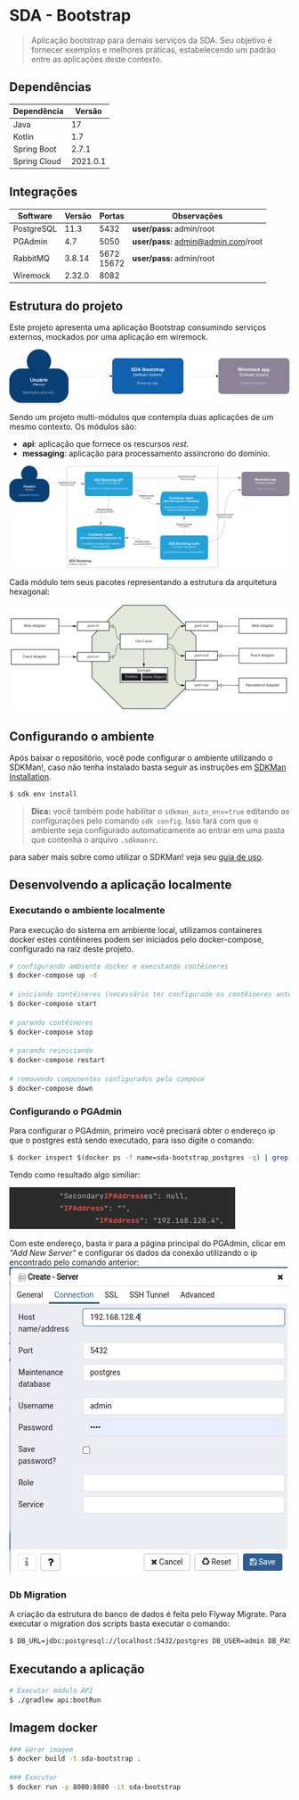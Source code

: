 # SDA - Bootstrap

> Aplicação bootstrap para demais serviços da SDA. Seu objetivo é fornecer
> exemplos e melhores práticas, estabelecendo um padrão entre as aplicações
> deste contexto.

## Dependências
| Dependência  | Versão   |
|--------------|----------|
| Java         | 17       |
| Kotlin       | 1.7      |
| Spring Boot  | 2.7.1    |
| Spring Cloud | 2021.0.1 |

## Integrações
| Software   | Versão | Portas         | Observações                         |
|------------|--------|----------------|-------------------------------------|
| PostgreSQL | 11.3   | 5432           | **user/pass:** admin/root           |
| PGAdmin    | 4.7    | 5050           | **user/pass:** admin@admin.com/root |
| RabbitMQ   | 3.8.14 | 5672<br/>15672 | **user/pass:** admin/root           |
| Wiremock   | 2.32.0 | 8082           |                                     |

## Estrutura do projeto

Este projeto apresenta uma aplicação Bootstrap consumindo serviços externos,
mockados por uma aplicação em wiremock.

![C4L1][6]

Sendo um projeto multi-módulos que contempla duas aplicações de um mesmo 
contexto. Os módulos são:
 - **api**: aplicação que fornece os rescursos *rest*. 
 - **messaging**: aplicação para processamento assíncrono do domínio.
 
![C4L2][7]

Cada módulo tem seus pacotes representando a estrutura da arquitetura hexagonal:  

![Arquitetura Hexagonal][5]

## Configurando o ambiente

Após baixar o repositório, você pode configurar o ambiente utilizando o SDKMan!,
caso não tenha instalado basta seguir as instruções em [SDKMan Installation][1].

``` bash
$ sdk env install
```

> **Dica:** você também pode habilitar o `sdkman_auto_env=true` editando as configurações
> pelo comando `sdk config`. Isso fará com que o ambiente seja configurado automaticamente
> ao entrar em uma pasta que contenha o arquivo `.sdkmanrc`.

para saber mais sobre como utilizar o SDKMan! veja seu [guia de uso][2].

## Desenvolvendo a aplicação localmente
### Executando o ambiente localmente

Para execução do sistema em ambiente local, utilizamos containeres docker
estes contêineres podem ser iniciados pelo docker-compose, configurado na 
raiz deste projeto.
``` bash
# configurando ambiente docker e executando contêineres
$ docker-compose up -d

# iniciando contêineres (necessário ter configurado os contêineres anteriormente)
$ docker-compose start

# parando contêineres
$ docker-compose stop

# parando reiniciando
$ docker-compose restart

# removendo componentes configurados pelo compose
$ docker-compose down
```

### Configurando o PGAdmin
Para configurar o PGAdmin, primeiro você precisará obter o endereço ip que 
o postgres está sendo executado, para isso digite o comando:
``` bash
$ docker inspect $(docker ps -f name=sda-bootstrap_postgres -q) | grep IPAddress
```
Tendo como resultado algo similiar:

![resultado][3]

Com este endereço, basta ir para a página principal do PGAdmin, clicar em
*"Add New Server"* e configurar os dados da conexão utilizando o ip encontrado
pelo comando anterior:
![Configuração PGAdmin][4]

### Db Migration
A criação da estrutura do banco de dados é feita pelo Flyway Migrate. Para executar o migration dos scripts basta executar o comando:
``` bash
$ DB_URL=jdbc:postgresql://localhost:5432/postgres DB_USER=admin DB_PASSWORD=root ./gradlew flywayMigrate
```

## Executando a aplicação
``` bash
# Executar módulo API
$ ./gradlew api:bootRun
```

## Imagem docker
``` bash
### Gerar imagem
$ docker build -t sda-bootstrap .

### Executar
$ docker run -p 8080:8080 -it sda-bootstrap
```

[1]: https://sdkman.io/install
[2]: https://sdkman.io/usage
[3]: ./config/assets/images/pg-ipaddress.png
[4]: ./config/assets/images/pgadmin-config.png
[5]: ./config/assets/images/hexagonal-arch.png
[6]: ./config/assets/images/SDABootstrap-C4L1.png
[7]: ./config/assets/images/SDABoostrap-C4L2.png
